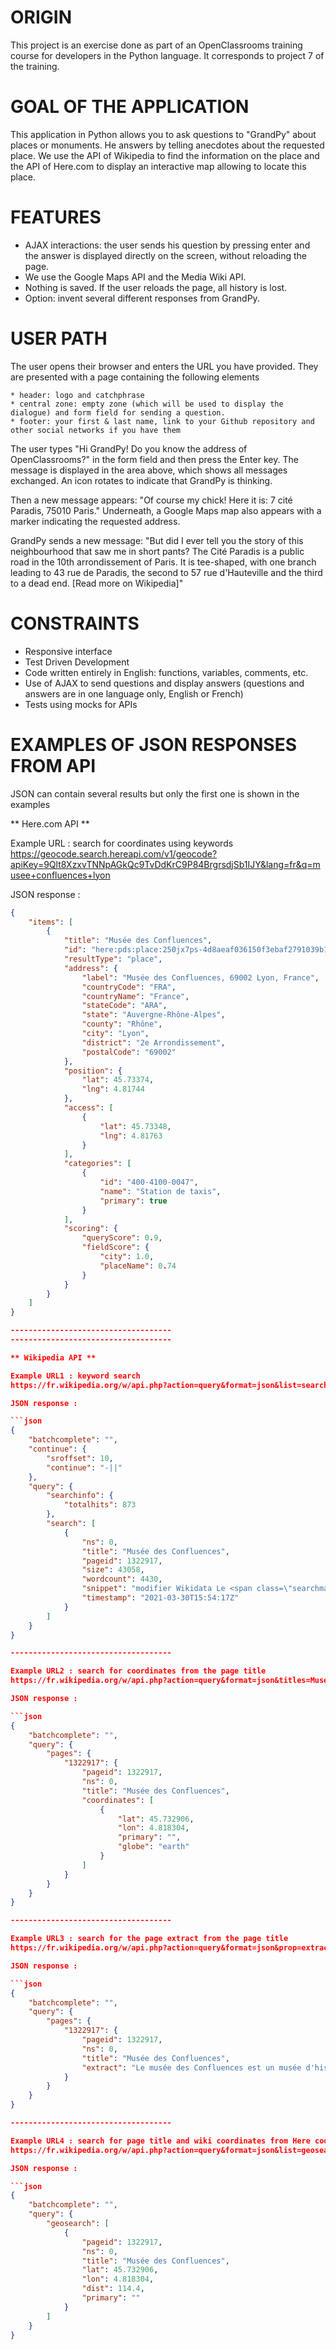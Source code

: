# ORIGIN #
This project is an exercise done as part of an OpenClassrooms training course for developers in the Python language.
It corresponds to project 7 of the training.


# GOAL OF THE APPLICATION #
This application in Python allows you to ask questions to "GrandPy" about places or monuments. He answers by telling anecdotes about the requested place. We use the API of Wikipedia to find the information on the place and the API of Here.com to display an interactive map allowing to locate this place.


# FEATURES #
* AJAX interactions: the user sends his question by pressing enter and the answer is displayed directly on the screen, without reloading the page.
* We use the Google Maps API and the Media Wiki API.
* Nothing is saved. If the user reloads the page, all history is lost.
* Option: invent several different responses from GrandPy.


# USER PATH #
The user opens their browser and enters the URL you have provided. They are presented with a page containing the following elements

    * header: logo and catchphrase
    * central zone: empty zone (which will be used to display the dialogue) and form field for sending a question.
    * footer: your first & last name, link to your Github repository and other social networks if you have them

The user types "Hi GrandPy! Do you know the address of OpenClassrooms?" in the form field and then press the Enter key. The message is displayed in the area above, which shows all messages exchanged. An icon rotates to indicate that GrandPy is thinking.

Then a new message appears: "Of course my chick! Here it is: 7 cité Paradis, 75010 Paris." Underneath, a Google Maps map also appears with a marker indicating the requested address.

GrandPy sends a new message: "But did I ever tell you the story of this neighbourhood that saw me in short pants? The Cité Paradis is a public road in the 10th arrondissement of Paris. It is tee-shaped, with one branch leading to 43 rue de Paradis, the second to 57 rue d'Hauteville and the third to a dead end. [Read more on Wikipedia]"


# CONSTRAINTS #
* Responsive interface
* Test Driven Development
* Code written entirely in English: functions, variables, comments, etc.
* Use of AJAX to send questions and display answers (questions and answers are in one language only, English or French)
* Tests using mocks for APIs


# EXAMPLES OF JSON RESPONSES FROM API #
JSON can contain several results but only the first one is shown in the examples

** Here.com API **

Example URL : search for coordinates using keywords
https://geocode.search.hereapi.com/v1/geocode?apiKey=9Qlt8XzxvTNNpAGkQc9TvDdKrC9P84BrgrsdjSb1IJY&lang=fr&q=musee+confluences+lyon

JSON response : 

```json
{
    "items": [
        {
            "title": "Musée des Confluences",
            "id": "here:pds:place:250jx7ps-4d8aeaf036150f3ebaf2791039b1c32a",
            "resultType": "place",
            "address": {
                "label": "Musée des Confluences, 69002 Lyon, France",
                "countryCode": "FRA",
                "countryName": "France",
                "stateCode": "ARA",
                "state": "Auvergne-Rhône-Alpes",
                "county": "Rhône",
                "city": "Lyon",
                "district": "2e Arrondissement",
                "postalCode": "69002"
            },
            "position": {
                "lat": 45.73374,
                "lng": 4.81744
            },
            "access": [
                {
                    "lat": 45.73348,
                    "lng": 4.81763
                }
            ],
            "categories": [
                {
                    "id": "400-4100-0047",
                    "name": "Station de taxis",
                    "primary": true
                }
            ],
            "scoring": {
                "queryScore": 0.9,
                "fieldScore": {
                    "city": 1.0,
                    "placeName": 0.74
                }
            }
        }
    ]
}

------------------------------------
------------------------------------

** Wikipedia API **

Example URL1 : keyword search
https://fr.wikipedia.org/w/api.php?action=query&format=json&list=search&srsearch=musee%20confluencer%20lyon

JSON response : 

```json
{
    "batchcomplete": "",
    "continue": {
        "sroffset": 10,
        "continue": "-||"
    },
    "query": {
        "searchinfo": {
            "totalhits": 873
        },
        "search": [
            {
                "ns": 0,
                "title": "Musée des Confluences",
                "pageid": 1322917,
                "size": 43058,
                "wordcount": 4430,
                "snippet": "modifier Wikidata Le <span class=\"searchmatch\">musée</span> des <span class=\"searchmatch\">Confluences</span> est un <span class=\"searchmatch\">musée</span> d'histoire naturelle, d'anthropologie, des sociétés et des civilisations situé à <span class=\"searchmatch\">Lyon</span>, dans la région",
                "timestamp": "2021-03-30T15:54:17Z"
            }
        ]
    }
}

------------------------------------

Example URL2 : search for coordinates from the page title
https://fr.wikipedia.org/w/api.php?action=query&format=json&titles=Musée%20des%20Confluences&redirects&prop=coordinates

JSON response : 

```json
{
    "batchcomplete": "",
    "query": {
        "pages": {
            "1322917": {
                "pageid": 1322917,
                "ns": 0,
                "title": "Musée des Confluences",
                "coordinates": [
                    {
                        "lat": 45.732906,
                        "lon": 4.818304,
                        "primary": "",
                        "globe": "earth"
                    }
                ]
            }
        }
    }
}

------------------------------------

Example URL3 : search for the page extract from the page title
https://fr.wikipedia.org/w/api.php?action=query&format=json&prop=extracts&exchars=1200&exintro=true&titles=Musée%20des%20Confluences&explaintext=1

JSON response : 

```json
{
    "batchcomplete": "",
    "query": {
        "pages": {
            "1322917": {
                "pageid": 1322917,
                "ns": 0,
                "title": "Musée des Confluences",
                "extract": "Le musée des Confluences est un musée d'histoire naturelle, d'anthropologie, des sociétés et des civilisations situé à Lyon, dans la région Auvergne-Rhône-Alpes en France. Héritier du Musée d'histoire naturelle Guimet de Lyon, il est ouvert en 2014 et hébergé dans un bâtiment de style déconstructiviste de l’agence d'architecture Coop Himmelb(l)au, dans le quartier de La Confluence, sur la pointe sud de la Presqu'île de Lyon, au confluent du Rhône et de la Saône (2e arrondissement de Lyon).\nIl en reprend les collections et a pour vocation de compléter son fonds par des acquisitions. Il fait l'objet de dépôts et prêts de musées et institutions diverses (musées d'art et de la culture, jardins botaniques, fondations, congrégations religieuses...) pour ses espaces d'exposition temporaires et permanentes. Le musée a une activité orientée vers la scénographie (coopération avec des salles de spectacle musical et de théâtre) et a débuté celle d'éditeur de livres (romans autour de quelques objets fameux de sa collection en collaboration avec des auteurs de textes littéraires ou de dessins et de photographies).\nLe projet déclaré est celui de pédagogie distrayante et artistique, « les confluences..."
            }
        }
    }
}

------------------------------------

Example URL4 : search for page title and wiki coordinates from Here coordinates
https://fr.wikipedia.org/w/api.php?action=query&format=json&list=geosearch&gscoord=45.73374|4.81744&gsradius=250&gslimit=1&utf8=

JSON response : 

```json
{
    "batchcomplete": "",
    "query": {
        "geosearch": [
            {
                "pageid": 1322917,
                "ns": 0,
                "title": "Musée des Confluences",
                "lat": 45.732906,
                "lon": 4.818304,
                "dist": 114.4,
                "primary": ""
            }
        ]
    }
}

